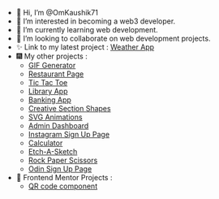 - 👋 Hi, I’m @OmKaushik71
- 👀 I’m interested in becoming a web3 developer.
- 🌱 I’m currently learning web development.
- 💞️ I’m looking to collaborate on web development projects.
- ✨ Link to my latest project : [Weather App](https://kaushikom.github.io/Weather-App/)  
- 🎆 My other projects :
  - [GIF Generator](https://kaushikom.github.io/GIF-Generator/)
  - [Restaurant Page](https://kaushikom.github.io/Restaurant-Page/) 
  -  [Tic Tac Toe](https://kaushikom.github.io/Tic-Tac-Toe/)
  - [Library App](https://kaushikom.github.io/Library-App/)
  -  [Banking App](https://kaushikom.github.io/Banking-App/)
  -  [Creative Section Shapes](https://kaushikom.github.io/Creative-Section-Shapes/)
  -  [SVG Animations](https://kaushikom.github.io/Simple-SVG-Animations/)  
  -  [Admin Dashboard](https://kaushikom.github.io/Admin-Dashboard/)
  -  [Instagram Sign Up Page](https://kaushikom.github.io/Sign-Up-Page/)
  -  [Calculator](https://kaushikom.github.io/Calculator-Neumorphic/)
  -  [Etch-A-Sketch](https://kaushikom.github.io/Etch-a-Sketch/) 
  -  [Rock Paper Scissors](https://kaushikom.github.io/Rock-Paper-Scissors/) 
  -  [Odin Sign Up Page](https://kaushikom.github.io/Odin-Sign-Up-Page/)
- 🧩 Frontend Mentor Projects : 
  - [QR code component](https://kaushikom.github.io/QR-Component/)
<!---
OmKaushik71/OmKaushik71 is a ✨ special ✨ repository because its `README.md` (this file) appears on your GitHub profile.
You can click the Preview link to take a look at your changes.
--->
